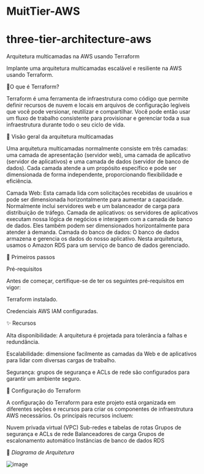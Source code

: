 # MuitTier-AWS

# three-tier-architecture-aws


Arquitetura multicamadas na AWS usando Terraform

Implante uma arquitetura multicamadas escalável e resiliente na AWS usando Terraform.


📌O que é Terraform?

Terraform é uma ferramenta de infraestrutura como código que permite definir recursos de nuvem e locais em arquivos de configuração legíveis que você pode versionar, reutilizar e compartilhar. Você pode então usar um fluxo de trabalho consistente para provisionar e gerenciar toda a sua infraestrutura durante todo o seu ciclo de vida.


🚀 Visão geral da arquitetura multicamadas

Uma arquitetura multicamadas normalmente consiste em três camadas: uma camada de apresentação (servidor web), uma camada de aplicativo (servidor de aplicativos) e uma camada de dados (servidor de banco de dados). Cada camada atende a um propósito específico e pode ser dimensionada de forma independente, proporcionando flexibilidade e eficiência.

Camada Web: Esta camada lida com solicitações recebidas de usuários e pode ser dimensionada horizontalmente para aumentar a capacidade. Normalmente inclui servidores web e um balanceador de carga para distribuição de tráfego.
Camada de aplicativos: os servidores de aplicativos executam nossa lógica de negócios e interagem com a camada de banco de dados. Eles também podem ser dimensionados horizontalmente para atender à demanda.
Camada do banco de dados: O banco de dados armazena e gerencia os dados do nosso aplicativo. Nesta arquitetura, usamos o Amazon RDS para um serviço de banco de dados gerenciado.


🚦 Primeiros passos

Pré-requisitos

Antes de começar, certifique-se de ter os seguintes pré-requisitos em vigor:

Terraform instalado.

Credenciais AWS IAM configuradas.


✨ Recursos

Alta disponibilidade: A arquitetura é projetada para tolerância a falhas e redundância.

Escalabilidade: dimensione facilmente as camadas da Web e de aplicativos para lidar com diversas cargas de trabalho.

Segurança: grupos de segurança e ACLs de rede são configurados para garantir um ambiente seguro.


🔧 Configuração do Terraform

A configuração do Terraform para este projeto está organizada em diferentes seções e recursos para criar os componentes de infraestrutura AWS necessários. Os principais recursos incluem:

Nuvem privada virtual (VPC)
Sub-redes e tabelas de rotas
Grupos de segurança e ACLs de rede
Balanceadores de carga
Grupos de escalonamento automático
Instâncias de banco de dados RDS


📌 *Diagrama de Arquitetura*

![image](https://github.com/rodrigocflorindo/MuitTier-AWS/assets/24444808/e3dfe6a8-69df-4cd9-84df-9b81845a2c21)




